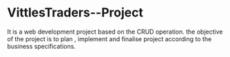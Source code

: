 # VittlesTraders--Project
It is a web development project based on the CRUD operation. the objective of the project is to plan , implement  and finalise project according to the business specifications.
